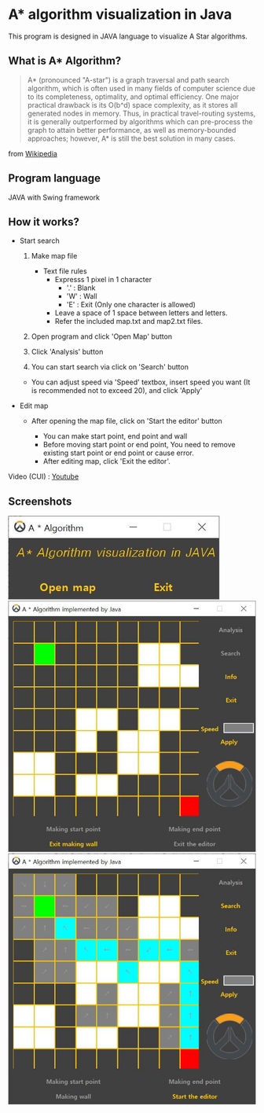 # A* algorithm visualization in Java

This program is designed in JAVA language to visualize A Star algorithms.

## What is A* Algorithm? 

>A* (pronounced "A-star") is a graph traversal and path search algorithm, which is often used in many fields of 
>computer science due to its completeness, optimality, and optimal efficiency. One major practical drawback is its O(b^d) 
>space complexity, as it stores all generated nodes in memory. Thus, in practical travel-routing systems, 
>it is generally outperformed by algorithms which can pre-process the graph to attain better performance,
>as well as memory-bounded approaches; however, A* is still the best solution in many cases.

from [Wikipedia](https://en.wikipedia.org/wiki/A*_search_algorithm, "Wikipedia link")

## Program language

JAVA with Swing framework

## How it works?

* Start search 
  1. Make map file
      - Text file rules
        - Expresss 1 pixel in 1 character
          - '.' : Blank
          - 'W' : Wall
          - 'E' : Exit (Only one character is allowed)
        - Leave a space of 1 space between letters and letters.
        - Refer the included map.txt and map2.txt files.

  2. Open program and click 'Open Map' button
  3. Click 'Analysis' button
  4. You can start search via click on 'Search' button
  * You can adjust speed via 'Speed' textbox, insert speed you want (It is recommended not to exceed 20), and click 'Apply'
  
* Edit map 
  - After opening the map file, click on 'Start the editor' button
  
    - You can make start point, end point and wall
    - Before moving start point or end point, You need to remove existing start point or end point or cause error.
    - After editing map, click 'Exit the editor'.

Video (CUI) : [Youtube](https://youtu.be/MhFao8uijY0, "Youtube video link")

## Screenshots

![Intro](/Screenshots/intro.jpg)
![Edit](/Screenshots/edit.jpg)
![Result](/Screenshots/result.jpg)
